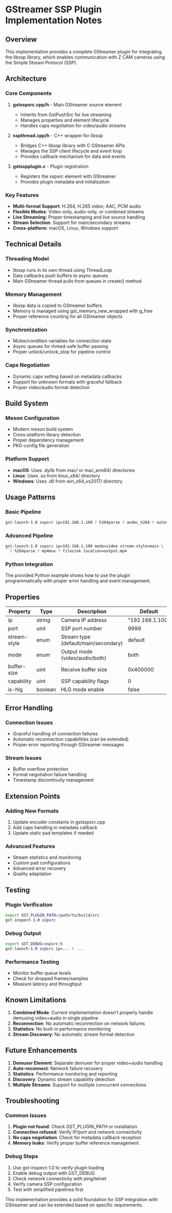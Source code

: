 # GStreamer SSP Plugin Implementation Notes

## Overview

This implementation provides a complete GStreamer plugin for integrating the libssp library, which enables communication with Z CAM cameras using the Simple Stream Protocol (SSP).

## Architecture

### Core Components

1. **gstsspsrc.cpp/h** - Main GStreamer source element
   - Inherits from GstPushSrc for live streaming
   - Manages properties and element lifecycle
   - Handles caps negotiation for video/audio streams

2. **sspthread.cpp/h** - C++ wrapper for libssp
   - Bridges C++ libssp library with C GStreamer APIs
   - Manages the SSP client lifecycle and event loop
   - Provides callback mechanism for data and events

3. **gstsspplugin.c** - Plugin registration
   - Registers the sspsrc element with GStreamer
   - Provides plugin metadata and initialization

### Key Features

- **Multi-format Support**: H.264, H.265 video; AAC, PCM audio
- **Flexible Modes**: Video-only, audio-only, or combined streams
- **Live Streaming**: Proper timestamping and live source handling
- **Stream Selection**: Support for main/secondary streams
- **Cross-platform**: macOS, Linux, Windows support

## Technical Details

### Threading Model
- libssp runs in its own thread using ThreadLoop
- Data callbacks push buffers to async queues
- Main GStreamer thread pulls from queues in create() method

### Memory Management
- libssp data is copied to GStreamer buffers
- Memory is managed using gst_memory_new_wrapped with g_free
- Proper reference counting for all GStreamer objects

### Synchronization
- Mutex/condition variables for connection state
- Async queues for thread-safe buffer passing
- Proper unlock/unlock_stop for pipeline control

### Caps Negotiation
- Dynamic caps setting based on metadata callbacks
- Support for unknown formats with graceful fallback
- Proper video/audio format detection

## Build System

### Meson Configuration
- Modern meson build system
- Cross-platform library detection
- Proper dependency management
- PKG-config file generation

### Platform Support
- **macOS**: Uses .dylib from mac/ or mac_arm64/ directories
- **Linux**: Uses .so from linux_x64/ directory  
- **Windows**: Uses .dll from win_x64_vs2017/ directory

## Usage Patterns

### Basic Pipeline
```bash
gst-launch-1.0 sspsrc ip=192.168.1.100 ! h264parse ! avdec_h264 ! autovideosink
```

### Advanced Pipeline
```bash
gst-launch-1.0 sspsrc ip=192.168.1.100 mode=video stream-style=main \
  ! h264parse ! mp4mux ! filesink location=output.mp4
```

### Python Integration
The provided Python example shows how to use the plugin programmatically with proper error handling and event management.

## Properties

| Property | Type | Description | Default |
|----------|------|-------------|---------|
| ip | string | Camera IP address | "192.168.1.100" |
| port | uint | SSP port number | 9999 |
| stream-style | enum | Stream type (default/main/secondary) | default |
| mode | enum | Output mode (video/audio/both) | both |
| buffer-size | uint | Receive buffer size | 0x400000 |
| capability | uint | SSP capability flags | 0 |
| is-hlg | boolean | HLG mode enable | false |

## Error Handling

### Connection Issues
- Graceful handling of connection failures
- Automatic reconnection capabilities (can be extended)
- Proper error reporting through GStreamer messages

### Stream Issues
- Buffer overflow protection
- Format negotiation failure handling
- Timestamp discontinuity management

## Extension Points

### Adding New Formats
1. Update encoder constants in gstsspsrc.cpp
2. Add caps handling in metadata callback
3. Update static pad templates if needed

### Advanced Features
- Stream statistics and monitoring
- Custom pad configurations
- Advanced error recovery
- Quality adaptation

## Testing

### Plugin Verification
```bash
export GST_PLUGIN_PATH=/path/to/build/src
gst-inspect-1.0 sspsrc
```

### Debug Output
```bash
export GST_DEBUG=sspsrc:5
gst-launch-1.0 sspsrc ip=... ! ...
```

### Performance Testing
- Monitor buffer queue levels
- Check for dropped frames/samples
- Measure latency and throughput

## Known Limitations

1. **Combined Mode**: Current implementation doesn't properly handle demuxing video+audio in single pipeline
2. **Reconnection**: No automatic reconnection on network failures
3. **Statistics**: No built-in performance monitoring
4. **Stream Discovery**: No automatic stream format detection

## Future Enhancements

1. **Demuxer Element**: Separate demuxer for proper video+audio handling
2. **Auto-reconnect**: Network failure recovery
3. **Statistics**: Performance monitoring and reporting
4. **Discovery**: Dynamic stream capability detection
5. **Multiple Streams**: Support for multiple concurrent connections

## Troubleshooting

### Common Issues

1. **Plugin not found**: Check GST_PLUGIN_PATH or installation
2. **Connection refused**: Verify IP/port and network connectivity
3. **No caps negotiation**: Check for metadata callback reception
4. **Memory leaks**: Verify proper buffer reference management

### Debug Steps

1. Use gst-inspect-1.0 to verify plugin loading
2. Enable debug output with GST_DEBUG
3. Check network connectivity with ping/telnet
4. Verify camera SSP configuration
5. Test with simplified pipelines first

This implementation provides a solid foundation for SSP integration with GStreamer and can be extended based on specific requirements.
